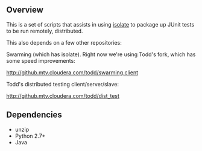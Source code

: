 Overview
--------

This is a set of scripts that assists in using [isolate](https://code.google.com/p/swarming/wiki/IsolateDesign) to package up JUnit tests to be run remotely, distributed.

This also depends on a few other repositories:

Swarming (which has isolate). Right now we're using Todd's fork, which has some speed improvements:

http://github.mtv.cloudera.com/todd/swarming.client

Todd's distributed testing client/server/slave:

http://github.mtv.cloudera.com/todd/dist_test

Dependencies
------------

* unzip
* Python 2.7+
* Java
